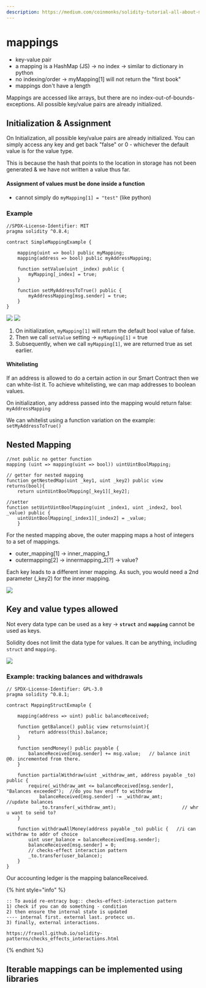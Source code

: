 ```yaml
---
description: https://medium.com/coinmonks/solidity-tutorial-all-about-mappings-29a12269ee14
---
```


# mappings

* key-value pair
* a mapping is a HashMap (JS) -> no index -> similar to dictionary in python
* no indexing/order -> myMapping\[1] will not return the "first book"
* mappings don't have a length &#x20;

Mappings are accessed like arrays, but there are no index-out-of-bounds-exceptions. All possible key/value pairs are already initialized.&#x20;

## Initialization & Assignment

On Initialization, all possible key/value pairs are already initialized. You can simply access any key and get back "false" or 0 - whichever the default value is for the value type.

This is because the hash that points to the location in storage has not been generated & we have not written a value thus far.

#### Assignment of values must be done inside a function

* cannot simply do `myMapping[1] = "test"`  (like python)

### Example

```solidity
//SPDX-License-Identifier: MIT
pragma solidity ^0.8.4;

contract SimpleMappingExample {

    mapping(uint => bool) public myMapping;
    mapping(address => bool) public myAddressMapping;

    function setValue(uint _index) public {
        myMapping[_index] = true;
    }

    function setMyAddressToTrue() public {
        myAddressMapping[msg.sender] = true;
    }
}
```

![](<../../../.gitbook/assets/image (110).png>)         ![](<../../../.gitbook/assets/image (7) (1).png>)

1. On initialization, `myMapping[1]` will return the default bool value of false.&#x20;
2. Then we call `setValue` setting -> `myMapping[1]` = true
3. Subsequently, when we call `myMapping[1]`, we are returned true as set earlier.

#### Whitelisting&#x20;

If an address is allowed to do a certain action in our Smart Contract then we can white-list it. To achieve whitelisting, we can map addresses to boolean values.&#x20;

On initialization, any address passed into the mapping would return false: `myAddressMapping`

We can whitelist using a function variation on the example: `setMyAddressToTrue()`

## Nested Mapping

```solidity
//not public no getter function
mapping (uint => mapping(uint => bool)) uintUintBoolMapping; 

// getter for nested mapping
function getNestedMap(uint _key1, uint _key2) public view returns(bool){
    return uintUintBoolMapping[_key1][_key2];

//setter
function setUintUintBoolMapping(uint _index1, uint _index2, bool _value) public {
    uintUintBoolMapping[_index1][_index2] = _value;
    }
```

For the nested mapping above, the outer mapping maps a host of integers to a set of mappings.&#x20;

* outer_mapping\[1] -> inner_mapping\_1
* outermapping\[2] -> innermapping\_2\[?] ->  value?

Each key leads to a different inner mapping. As such, you would need a 2nd parameter (\_key2) for the inner mapping.&#x20;

![](<../../../.gitbook/assets/image (296).png>)

## Key and value types allowed <a href="#3d0a" id="3d0a"></a>

Not every data type can be used as a key ->  **`struct`** and **`mapping`** cannot be used as keys.

Solidity does not limit the data type for values. It can be anything, including `struct` and `mapping.`

![](<../../../.gitbook/assets/image (130).png>)

### Example: tracking balances and withdrawals

```solidity
// SPDX-License-Identifier: GPL-3.0
pragma solidity ^0.8.1;

contract MappingStructExmaple {

    mapping(address => uint) public balanceReceived;

    function getBalance() public view returns(uint){
        return address(this).balance;
    }

    function sendMoney() public payable {
        balanceReceived[msg.sender] += msg.value;   // balance init @0. incremented from there.
    }

    function partialWithdraw(uint _withdraw_amt, address payable _to) public {
        require(_withdraw_amt <= balanceReceived[msg.sender], "Balances exceeded");  //do you hav enuff to withdraw
            balanceReceived[msg.sender] -= _withdraw_amt;       //update balances
            _to.transfer(_withdraw_amt);                        // whr u want to send to?
    }

    function withdrawAllMoney(address payable _to) public {   //i can withdraw to addr of choice
        uint user_balance = balanceReceived[msg.sender];
        balanceReceived[msg.sender] = 0;
        // checks-effect interaction pattern 
        _to.transfer(user_balance);
    }
}
```

Our accounting ledger is the mapping balanceReceived.&#x20;

{% hint style="info" %}
```
:: To avoid re-entracy bug:: checks-effect-interaction pattern
1) check if you can do something - condition 
2) then ensure the internal state is updated
---- internal first. external last. protecc us.
3) finally, external interactions.

https://fravoll.github.io/solidity-patterns/checks_effects_interactions.html
```
{% endhint %}

## Iterable mappings can be implemented using libraries

